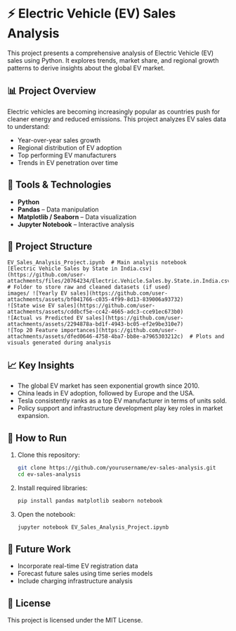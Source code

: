 
# ⚡ Electric Vehicle (EV) Sales Analysis

This project presents a comprehensive analysis of Electric Vehicle (EV) sales using Python. It explores trends, market share, and regional growth patterns to derive insights about the global EV market.

## 📊 Project Overview

Electric vehicles are becoming increasingly popular as countries push for cleaner energy and reduced emissions. This project analyzes EV sales data to understand:

- Year-over-year sales growth
- Regional distribution of EV adoption
- Top performing EV manufacturers
- Trends in EV penetration over time

## 🔧 Tools & Technologies

- **Python**
- **Pandas** – Data manipulation
- **Matplotlib / Seaborn** – Data visualization
- **Jupyter Notebook** – Interactive analysis

## 📂 Project Structure

```
EV_Sales_Analysis_Project.ipynb  # Main analysis notebook
[Electric Vehicle Sales by State in India.csv](https://github.com/user-attachments/files/20764234/Electric.Vehicle.Sales.by.State.in.India.csv) # Folder to store raw and cleaned datasets (if used)
images/ ![Yearly EV sales](https://github.com/user-attachments/assets/bf041766-c035-4f99-8d13-839006a93732)
![State wise EV sales](https://github.com/user-attachments/assets/cddbcf5e-cc42-4665-adc3-cce91ec673b0)
![Actual vs Predicted EV sales](https://github.com/user-attachments/assets/2294878a-bd1f-4943-bc05-ef2e9be310e7)
![Top 20 Feature importances](https://github.com/user-attachments/assets/dfed0646-4758-4ba7-bb8e-a7965303212c)  # Plots and visuals generated during analysis
```

## 📈 Key Insights

- The global EV market has seen exponential growth since 2010.
- China leads in EV adoption, followed by Europe and the USA.
- Tesla consistently ranks as a top EV manufacturer in terms of units sold.
- Policy support and infrastructure development play key roles in market expansion.

## 🚀 How to Run

1. Clone this repository:
   ```bash
   git clone https://github.com/yourusername/ev-sales-analysis.git
   cd ev-sales-analysis
   ```

2. Install required libraries:
   ```bash
   pip install pandas matplotlib seaborn notebook
   ```

3. Open the notebook:
   ```bash
   jupyter notebook EV_Sales_Analysis_Project.ipynb
   ```

## 📌 Future Work

- Incorporate real-time EV registration data
- Forecast future sales using time series models
- Include charging infrastructure analysis

## 📄 License

This project is licensed under the MIT License.
